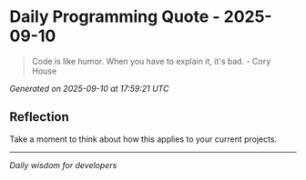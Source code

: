# Daily Programming Quote - 2025-09-10

> Code is like humor. When you have to explain it, it's bad. - Cory House

*Generated on 2025-09-10 at 17:59:21 UTC*

## Reflection

Take a moment to think about how this applies to your current projects.

---
*Daily wisdom for developers*
